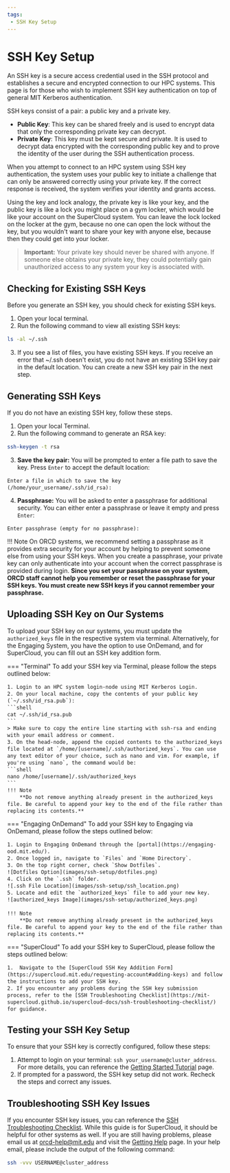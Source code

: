 ```yaml
---
tags:
 - SSH Key Setup
---
```


# SSH Key Setup

An SSH key is a secure access credential used in the SSH protocol and establishes a secure and encrypted connection to our HPC systems. This page is for those who wish to implement SSH key authentication on top of general MIT Kerberos authentication.

SSH keys consist of a pair: a public key and a private key. 

- **Public Key**: This key can be shared freely and is used to encrypt data that only the corresponding private key can decrypt.
- **Private Key**: This key must be kept secure and private. It is used to decrypt data encrypted with the corresponding public key and to prove the identity of the user during the SSH authentication process.

When you attempt to connect to an HPC system using SSH key authentication, the system uses your public key to initiate a challenge that can only be answered correctly using your private key. If the correct response is received, the system verifies your identity and grants access. 

Using the key and lock analogy, the private key is like your key, and the public key is like a lock you might place on a gym locker, which would be like your account on the SuperCloud system. You can leave the lock locked on the locker at the gym, because no one can open the lock without the key, but you wouldn't want to share your key with anyone else, because then they could get into your locker.

> **Important:** Your private key should never be shared with anyone. If someone else obtains your private key, they could potentially gain unauthorized access to any system your key is associated with.

## Checking for Existing SSH Keys

Before you generate an SSH key, you should check for existing SSH keys.  

1. Open your local terminal.  
2. Run the following command to view all existing SSH keys:  
```bash
ls -al ~/.ssh
```
3. If you see a list of files, you have existing SSH keys.
If you receive an error that ~/.ssh doesn't exist, you do not have an existing SSH key pair in the default location. You can create a new SSH key pair in the next step.

## Generating SSH Keys

If you do not have an existing SSH key, follow these steps. 

1. Open your local Terminal.  
2. Run the following command to generate an RSA key:  
```bash
ssh-keygen -t rsa
```
3. **Save the key pair:** You will be prompted to enter a file path to save the key. Press `Enter` to accept the default location:
```
Enter a file in which to save the key (/home/your_username/.ssh/id_rsa):
```

4. **Passphrase:** 
You will be asked to enter a passphrase for additional security. You can either enter a passphrase or leave it empty and press `Enter`:
```
Enter passphrase (empty for no passphrase):
```
!!! Note 
    On ORCD systems, we recommend setting a passphrase as it provides extra security for your account by helping to prevent someone else from using your SSH keys. When you create a passphrase, your private key can only authenticate into your account when the correct passphrase is provided during login. **Since you set your passphrase on your system, ORCD staff cannot help you remember or reset the passphrase for your SSH keys. You must create new SSH keys if you cannot remember your passphrase.**



## Uploading SSH Key on Our Systems

To upload your SSH key on our systems, you must update the `authorized_keys` file in the respective system via terminal. Alternatively, for the Engaging System, you have the option to use OnDemand, and for SuperCloud, you can fill out an SSH key addition form.

=== "Terminal"
    To add your SSH key via Terminal, please follow the steps outlined below:

    1. Login to an HPC system login-node using MIT Kerberos Login.
    2. On your local machine, copy the contents of your public key (`~/.ssh/id_rsa.pub`):
    ```shell
    cat ~/.ssh/id_rsa.pub
    ```
    > Make sure to copy the entire line starting with ssh-rsa and ending with your email address or comment. 
    3. On the head-node, append the copied contents to the authorized_keys file located at `/home/[username]/.ssh/authorized_keys`. You can use any text editor of your choice, such as nano and vim. For example, if you're using `nano`, the command would be:
    ```shell
    nano /home/[username]/.ssh/authorized_keys
    ```
    !!! Note
        **Do not remove anything already present in the authorized_keys file. Be careful to append your key to the end of the file rather than replacing its contents.**

=== "Engaging OnDemand"
    To add your SSH key to Engaging via OnDemand, please follow the steps outlined below:

    1. Login to Engaging OnDemand through the [portal](https://engaging-ood.mit.edu/).
    2. Once logged in, navigate to `Files` and `Home Directory`.
    3. On the top right corner, check `Show Dotfiles`.
    ![Dotfiles Option](images/ssh-setup/dotfiles.png)
    4. Click on the `.ssh` folder.
    ![.ssh File Location](images/ssh-setup/ssh_location.png)
    5. Locate and edit the `authorized_keys` file to add your new key.
    ![authorized_keys Image](images/ssh-setup/authorized_keys.png)

    !!! Note
        **Do not remove anything already present in the authorized_keys file. Be careful to append your key to the end of the file rather than replacing its contents.**

=== "SuperCloud"
    To add your SSH key to SuperCloud, please follow the steps outlined below:

    1.  Navigate to the [SuperCloud SSH Key Addition Form](https://supercloud.mit.edu/requesting-account#adding-keys) and follow the instructions to add your SSH key. 
    2. If you encounter any problems during the SSH key submission process, refer to the [SSH Troubleshooting Checklist](https://mit-supercloud.github.io/supercloud-docs/ssh-troubleshooting-checklist/) for guidance. 

## Testing your SSH Key Setup

To ensure that your SSH key is correctly configured, follow these steps:

1. Attempt to login on your terminal: `ssh your_username@cluster_address`. For more details, you can reference the [Getting Started Tutorial](https://orcd-docs.mit.edu/getting-started/#terminal-with-ssh) page.
2. If prompted for a password, the SSH key setup did not work. Recheck the steps and correct any issues.

## Troubleshooting SSH Key Issues
If you encounter SSH key issues, you can reference the [SSH Troubleshooting Checklist](https://mit-supercloud.github.io/supercloud-docs/ssh-troubleshooting-checklist/). While this guide is for SuperCloud, it should be helpful for other systems as well. If you are still having problems, please email us at <orcd-help@mit.edu> and visit the [Getting Help](https://orcd-docs.mit.edu/getting-help/) page. In your help email, please include the output of the following command:
```sh
ssh -vvv USERNAME@cluster_address
``` 

